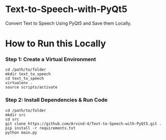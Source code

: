 # Text-to-Speech-with-PyQt5

Convert Text to Speech Using PyQt5 and Save them Locally.

# How to Run this Locally

### Step 1: Create a Virtual Environment
```
cd /path/to/folder
mkdir text_to_speech
cd text_to_speech
virtualenv .
source scripts/activate
```

### Step 2: Install Dependencies & Run Code
```
cd /path/to/folder
mkdir src
cd src
git clone https://github.com/Arvind-4/Text-to-Speech-with-PyQt5.git .
pip install -r requirements.txt
python main.py
```
